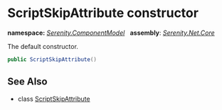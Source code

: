# ScriptSkipAttribute constructor
**namespace:** *[Serenity.ComponentModel](../../README.md#serenity.componentmodel-namespace)*   **assembly**: *[Serenity.Net.Core](../../README.md)*

The default constructor.

```csharp
public ScriptSkipAttribute()
```

## See Also

* class [ScriptSkipAttribute](../ScriptSkipAttribute.md)